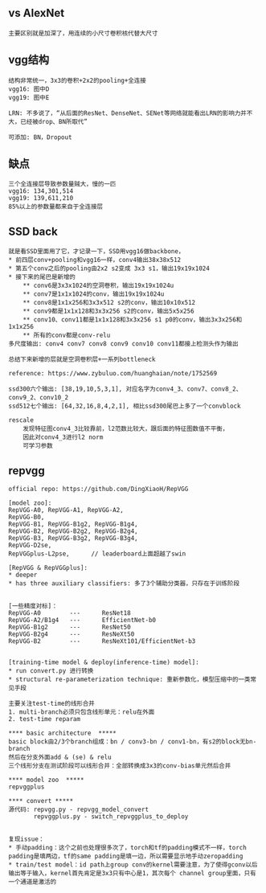 ## vs AlexNet
    主要区别就是加深了，用连续的小尺寸卷积核代替大尺寸

## vgg结构
    结构非常统一，3x3的卷积+2x2的pooling+全连接
    vgg16: 图中D
    vgg19: 图中E

    LRN: 不多说了，“从后面的ResNet、DenseNet、SENet等网络就能看出LRN的影响力并不大，已经被drop、BN所取代”

    可添加: BN，Dropout

## 缺点
    三个全连接层导致参数量贼大，慢的一匹
    vgg16: 134,301,514
    vgg19: 139,611,210
    85%以上的参数量都来自于全连接层

## SSD back
    就是看SSD里面用了它，才记录一下，SSD用vgg16做backbone，
    * 前四层conv+pooling和vgg16一样，conv4输出38x38x512
    * 第五个conv之后的pooling由2x2 s2变成 3x3 s1，输出19x19x1024
    * 接下来的尾巴是新增的
        ** conv6是3x3x1024的空洞卷积，输出19x19x1024u
        ** conv7是1x1x1024的conv，输出19x19x1024u
        ** conv8是1x1x256和3x3x512 s2的conv，输出10x10x512
        ** conv9都是1x1x128和3x3x256 s2的conv，输出5x5x256
        ** conv10、conv11都是1x1x128和3x3x256 s1 p0的conv，输出3x3x256和1x1x256
        ** 所有的conv都是conv-relu
    多尺度输出: conv4 conv7 conv8 conv9 conv10 conv11都接上检测头作为输出

    总结下来新增的层就是空洞卷积层+一系列bottleneck

    reference: https://www.zybuluo.com/huanghaian/note/1752569

    ssd300六个输出: [38,19,10,5,3,1], 对应名字为conv4_3、conv7、conv8_2、conv9_2、conv10_2
    ssd512七个输出: [64,32,16,8,4,2,1], 相比ssd300尾巴上多了一个convblock

    rescale
        发现特征图conv4_3比较靠前，l2范数比较大，跟后面的特征图数值不平衡，
        因此对conv4_3进行l2 norm
        可学习参数

## repvgg

    official repo: https://github.com/DingXiaoH/RepVGG

    [model zoo]:
    RepVGG-A0, RepVGG-A1, RepVGG-A2,
    RepVGG-B0,
    RepVGG-B1, RepVGG-B1g2, RepVGG-B1g4,
    RepVGG-B2, RepVGG-B2g2, RepVGG-B2g4,
    RepVGG-B3, RepVGG-B3g2, RepVGG-B3g4,
    RepVGG-D2se,
    RepVGGplus-L2pse,      // leaderboard上面超越了swin

    [RepVGG & RepVGGplus]:
    * deeper
    * has three auxiliary classifiers: 多了3个辅助分类器，只存在于训练阶段


    [一些精度对标]：
    RepVGG-A0        ---      ResNet18
    RepVGG-A2/B1g4   ---      EfficientNet-b0
    RepVGG-B1g2      ---      ResNet50
    RepVGG-B2g4      ---      ResNeXt50
    RepVGG-B2        ---      ResNeXt101/EfficientNet-b3


    [training-time model & deploy(inference-time) model]:
    * run convert.py 进行转换
    * structural re-parameterization technique: 重新参数化，模型压缩中的一类常见手段

    主要关注test-time的线形合并
    1. multi-branch必须只包含线形单元：relu在外面
    2. test-time reparam

    **** basic architecture  *****
    basic block由2/3个branch组成：bn / conv3-bn / conv1-bn，有s2的block无bn-branch
    然后在分支外面add & (se) & relu
    三个线形分支在测试阶段可以线形合并：全部转换成3x3的conv-bias单元然后合并

    **** model zoo  *****
    repvggplus

    **** convert *****
    源代码: repvgg.py - repvgg_model_convert
           repvggplus.py - switch_repvggplus_to_deploy


    复现issue：
    * 手动padding：这个之前也处理很多次了，torch和tf的padding模式不一样，torch padding是填两边，tf的same padding是填一边，所以需要显示地手动zeropadding
    * train/test model：id path上group conv的kernel需要注意，为了使得gconv以后输出等于输入，kernel首先肯定是3x3只有中心是1，其次每个 channel group里面，只有一个通道是激活的





















